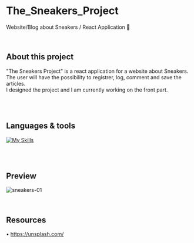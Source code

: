# The_Sneakers_Project 
Website/Blog about Sneakers / React Application 👟

<br />

## About this project

"The Sneakers Project" is a react application for a website about Sneakers.
<br />
The user will have the possibility to registrer, log, comment and save the articles.
<br />
I designed the project and I am currently working on the front part.

<br />
<br />

## Languages & tools

[![My Skills](https://skillicons.dev/icons?i=react,tailwind,vite,js,nodejs,html,css,vscode,ai,figma,github,git)](https://skillicons.dev)

<br />
<br />

## Preview

![sneakers-01](https://user-images.githubusercontent.com/102388803/229343846-628effb6-e207-4f31-b721-fec70dc711f9.jpg)

<br />


## Resources 

• https://unsplash.com/
